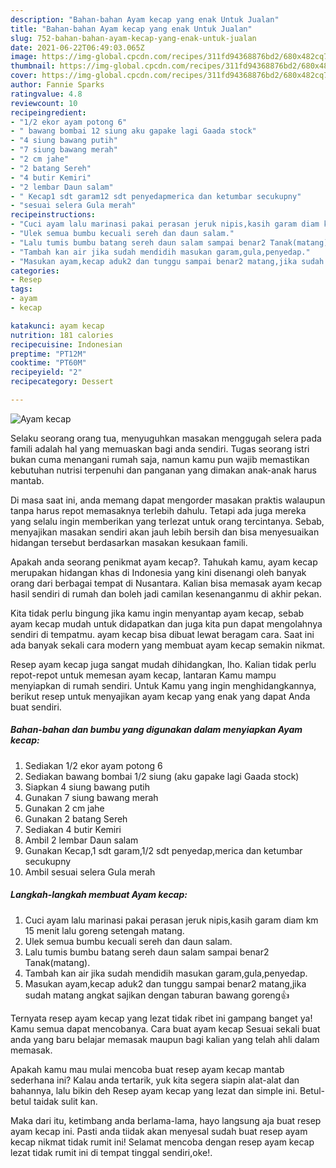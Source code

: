```yaml
---
description: "Bahan-bahan Ayam kecap yang enak Untuk Jualan"
title: "Bahan-bahan Ayam kecap yang enak Untuk Jualan"
slug: 752-bahan-bahan-ayam-kecap-yang-enak-untuk-jualan
date: 2021-06-22T06:49:03.065Z
image: https://img-global.cpcdn.com/recipes/311fd94368876bd2/680x482cq70/ayam-kecap-foto-resep-utama.jpg
thumbnail: https://img-global.cpcdn.com/recipes/311fd94368876bd2/680x482cq70/ayam-kecap-foto-resep-utama.jpg
cover: https://img-global.cpcdn.com/recipes/311fd94368876bd2/680x482cq70/ayam-kecap-foto-resep-utama.jpg
author: Fannie Sparks
ratingvalue: 4.8
reviewcount: 10
recipeingredient:
- "1/2 ekor ayam potong 6"
- " bawang bombai 12 siung aku gapake lagi Gaada stock"
- "4 siung bawang putih"
- "7 siung bawang merah"
- "2 cm jahe"
- "2 batang Sereh"
- "4 butir Kemiri"
- "2 lembar Daun salam"
- " Kecap1 sdt garam12 sdt penyedapmerica dan ketumbar secukupny"
- "sesuai selera Gula merah"
recipeinstructions:
- "Cuci ayam lalu marinasi pakai perasan jeruk nipis,kasih garam diam km 15 menit lalu goreng setengah matang."
- "Ulek semua bumbu kecuali sereh dan daun salam."
- "Lalu tumis bumbu batang sereh daun salam sampai benar2 Tanak(matang)."
- "Tambah kan air jika sudah mendidih masukan garam,gula,penyedap."
- "Masukan ayam,kecap aduk2 dan tunggu sampai benar2 matang,jika sudah matang angkat sajikan dengan taburan bawang goreng👍"
categories:
- Resep
tags:
- ayam
- kecap

katakunci: ayam kecap 
nutrition: 181 calories
recipecuisine: Indonesian
preptime: "PT12M"
cooktime: "PT60M"
recipeyield: "2"
recipecategory: Dessert

---
```



![Ayam kecap](https://img-global.cpcdn.com/recipes/311fd94368876bd2/680x482cq70/ayam-kecap-foto-resep-utama.jpg)

Selaku seorang orang tua, menyuguhkan masakan menggugah selera pada famili adalah hal yang memuaskan bagi anda sendiri. Tugas seorang istri bukan cuma menangani rumah saja, namun kamu pun wajib memastikan kebutuhan nutrisi terpenuhi dan panganan yang dimakan anak-anak harus mantab.

Di masa  saat ini, anda memang dapat mengorder masakan praktis walaupun tanpa harus repot memasaknya terlebih dahulu. Tetapi ada juga mereka yang selalu ingin memberikan yang terlezat untuk orang tercintanya. Sebab, menyajikan masakan sendiri akan jauh lebih bersih dan bisa menyesuaikan hidangan tersebut berdasarkan masakan kesukaan famili. 



Apakah anda seorang penikmat ayam kecap?. Tahukah kamu, ayam kecap merupakan hidangan khas di Indonesia yang kini disenangi oleh banyak orang dari berbagai tempat di Nusantara. Kalian bisa memasak ayam kecap hasil sendiri di rumah dan boleh jadi camilan kesenanganmu di akhir pekan.

Kita tidak perlu bingung jika kamu ingin menyantap ayam kecap, sebab ayam kecap mudah untuk didapatkan dan juga kita pun dapat mengolahnya sendiri di tempatmu. ayam kecap bisa dibuat lewat beragam cara. Saat ini ada banyak sekali cara modern yang membuat ayam kecap semakin nikmat.

Resep ayam kecap juga sangat mudah dihidangkan, lho. Kalian tidak perlu repot-repot untuk memesan ayam kecap, lantaran Kamu mampu menyiapkan di rumah sendiri. Untuk Kamu yang ingin menghidangkannya, berikut resep untuk menyajikan ayam kecap yang enak yang dapat Anda buat sendiri.

<!--inarticleads1-->

##### Bahan-bahan dan bumbu yang digunakan dalam menyiapkan Ayam kecap:

1. Sediakan 1/2 ekor ayam potong 6
1. Sediakan  bawang bombai 1/2 siung (aku gapake lagi Gaada stock)
1. Siapkan 4 siung bawang putih
1. Gunakan 7 siung bawang merah
1. Gunakan 2 cm jahe
1. Gunakan 2 batang Sereh
1. Sediakan 4 butir Kemiri
1. Ambil 2 lembar Daun salam
1. Gunakan  Kecap,1 sdt garam,1/2 sdt penyedap,merica dan ketumbar secukupny
1. Ambil sesuai selera Gula merah




<!--inarticleads2-->

##### Langkah-langkah membuat Ayam kecap:

1. Cuci ayam lalu marinasi pakai perasan jeruk nipis,kasih garam diam km 15 menit lalu goreng setengah matang.
1. Ulek semua bumbu kecuali sereh dan daun salam.
1. Lalu tumis bumbu batang sereh daun salam sampai benar2 Tanak(matang).
1. Tambah kan air jika sudah mendidih masukan garam,gula,penyedap.
1. Masukan ayam,kecap aduk2 dan tunggu sampai benar2 matang,jika sudah matang angkat sajikan dengan taburan bawang goreng👍




Ternyata resep ayam kecap yang lezat tidak ribet ini gampang banget ya! Kamu semua dapat mencobanya. Cara buat ayam kecap Sesuai sekali buat anda yang baru belajar memasak maupun bagi kalian yang telah ahli dalam memasak.

Apakah kamu mau mulai mencoba buat resep ayam kecap mantab sederhana ini? Kalau anda tertarik, yuk kita segera siapin alat-alat dan bahannya, lalu bikin deh Resep ayam kecap yang lezat dan simple ini. Betul-betul taidak sulit kan. 

Maka dari itu, ketimbang anda berlama-lama, hayo langsung aja buat resep ayam kecap ini. Pasti anda tiidak akan menyesal sudah buat resep ayam kecap nikmat tidak rumit ini! Selamat mencoba dengan resep ayam kecap lezat tidak rumit ini di tempat tinggal sendiri,oke!.


